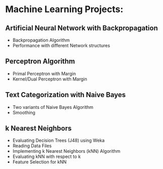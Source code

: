 # Machine Learning Projects:

## Artificial Neural Network with Backpropagation
- Backpropagation Algorithm
- Performance with different Network structures

## Perceptron Algorithm
- Primal Perceptron with Margin
- Kernel/Dual Perceptron with Margin

## Text Categorization with Naive Bayes
- Two variants of Naive Bayes Algorithm
- Smoothing

## k Nearest Neighbors
- Evaluating Decision Trees (J48) using Weka
- Reading Data Files
- Implementing k Nearest Neighbors (kNN) Algorithm 
- Evaluating kNN with respect to k
- Feature Selection for kNN

